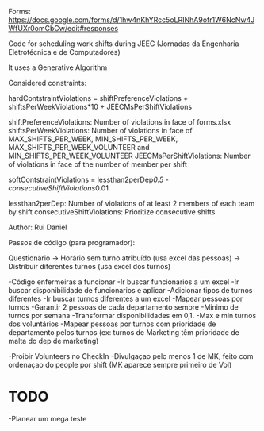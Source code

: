 Forms: https://docs.google.com/forms/d/1hw4nKhYRcc5oLRINhA9ofr1W6NcNw4JWfUXr0omCbCw/edit#responses

Code for scheduling work shifts during JEEC (Jornadas da Engenharia Eletrotécnica e de Computadores)

It uses a Generative Algorithm

Considered constraints:

hardContstraintViolations = shiftPreferenceViolations + shiftsPerWeekViolations*10 + JEECMsPerShiftViolations

shiftPreferenceViolations: Number of violations in face of forms.xlsx
shiftsPerWeekViolations: Number of violations in face of MAX_SHIFTS_PER_WEEK, MIN_SHIFTS_PER_WEEK, 
MAX_SHIFTS_PER_WEEK_VOLUNTEER and MIN_SHIFTS_PER_WEEK_VOLUNTEER
JEECMsPerShiftViolations: Number of violations in face of the number of member per shift

softContstraintViolations = lessthan2perDep*0.5 - consecutiveShiftViolations*0.01

lessthan2perDep: Number of violations of at least 2 members of each team by shift
consecutiveShiftViolations: Prioritize consecutive shifts


Author: Rui Daniel



Passos de código (para programador):

Questionário -> Horário sem turno atribuído (usa excel das pessoas) -> Distribuir diferentes turnos (usa excel dos turnos)

-Código enfermeiras a funcionar
-Ir buscar funcionarios a um excel
-Ir buscar disponibilidade de funcionarios e aplicar
-Adicionar tipos de turnos diferentes 
-Ir buscar turnos diferentes a um excel
-Mapear pessoas por turnos
-Garantir 2 pessoas de cada departamento sempre
-Minimo de turnos por semana
-Transformar disponibilidades em 0,1.
-Max e min turnos dos voluntários
-Mapear pessoas por turnos com prioridade de departamento pelos turnos (ex: turnos de Marketing têm prioridade de malta do dep de marketing)

-Proibir Volunteers no CheckIn
-Divulgaçao pelo menos 1 de MK, feito com ordenaçao do people por shift (MK aparece sempre primeiro de Vol)


# TODO


-Planear um mega teste

